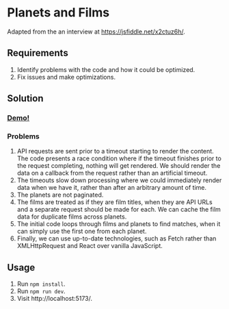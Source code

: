 # Planets and Films

Adapted from the an interview at https://jsfiddle.net/x2ctuz6h/.

## Requirements

1. Identify problems with the code and how it could be optimized.
2. Fix issues and make optimizations.

## Solution

### [Demo!](https://wrporter.github.io/playground/planets-and-films/)

### Problems

1. API requests are sent prior to a timeout starting to render the content. The code presents a race condition where if the timeout finishes prior to the request completing, nothing will get rendered. We should render the data on a callback from the request rather than an artificial timeout.
2. The timeouts slow down processing where we could immediately render data when we have it, rather than after an arbitrary amount of time.
3. The planets are not paginated.
4. The films are treated as if they are film titles, when they are API URLs and a separate request should be made for each. We can cache the film data for duplicate films across planets.
5. The initial code loops through films and planets to find matches, when it can simply use the first one from each planet.
6. Finally, we can use up-to-date technologies, such as Fetch rather than XMLHttpRequest and React over vanilla JavaScript.

## Usage

1. Run `npm install`.
2. Run `npm run dev`.
3. Visit http://localhost:5173/.
